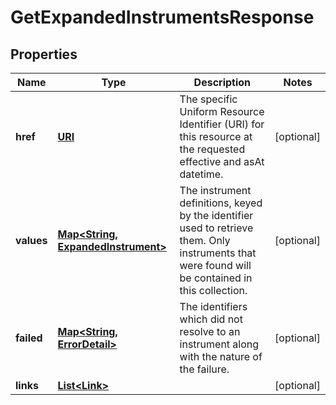 

# GetExpandedInstrumentsResponse

## Properties

Name | Type | Description | Notes
------------ | ------------- | ------------- | -------------
**href** | [**URI**](URI.md) | The specific Uniform Resource Identifier (URI) for this resource at the requested effective and asAt datetime. |  [optional]
**values** | [**Map&lt;String, ExpandedInstrument&gt;**](ExpandedInstrument.md) | The instrument definitions, keyed by the identifier used to retrieve them. Only instruments that were found will be contained in this collection. |  [optional]
**failed** | [**Map&lt;String, ErrorDetail&gt;**](ErrorDetail.md) | The identifiers which did not resolve to an instrument along with the nature of the failure. |  [optional]
**links** | [**List&lt;Link&gt;**](Link.md) |  |  [optional]



